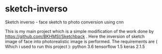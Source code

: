 # sketch-inverso
Sketch inverso - face sketch to photo conversion using cnn

This is my main project which is a simple modification of the work done by https://github.com/BKHMSI/Sketchback .
Here the inversion of sketch image of face into photorealistic image is performed. 
The requirements are ( Which i used to run this project ): 
    python 3.6 
    tensorflow 1.5 
    keras 2.1.5
